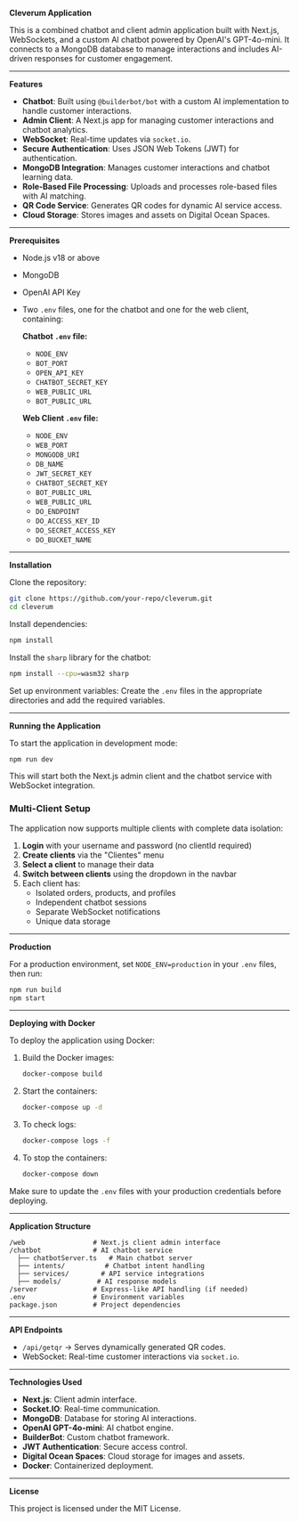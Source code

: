 **Cleverum Application**

This is a combined chatbot and client admin application built with Next.js, WebSockets, and a custom AI chatbot powered by OpenAI's GPT-4o-mini. It connects to a MongoDB database to manage interactions and includes AI-driven responses for customer engagement.

---

**Features**

- **Chatbot**: Built using `@builderbot/bot` with a custom AI implementation to handle customer interactions.
- **Admin Client**: A Next.js app for managing customer interactions and chatbot analytics.
- **WebSocket**: Real-time updates via `socket.io`.
- **Secure Authentication**: Uses JSON Web Tokens (JWT) for authentication.
- **MongoDB Integration**: Manages customer interactions and chatbot learning data.
- **Role-Based File Processing**: Uploads and processes role-based files with AI matching.
- **QR Code Service**: Generates QR codes for dynamic AI service access.
- **Cloud Storage**: Stores images and assets on Digital Ocean Spaces.

---

**Prerequisites**

- Node.js v18 or above
- MongoDB
- OpenAI API Key
- Two `.env` files, one for the chatbot and one for the web client, containing:
  
  **Chatbot `.env` file:**
  - `NODE_ENV`
  - `BOT_PORT`
  - `OPEN_API_KEY`
  - `CHATBOT_SECRET_KEY`
  - `WEB_PUBLIC_URL`
  - `BOT_PUBLIC_URL`
  
  **Web Client `.env` file:**
  - `NODE_ENV`
  - `WEB_PORT`
  - `MONGODB_URI`
  - `DB_NAME`
  - `JWT_SECRET_KEY`
  - `CHATBOT_SECRET_KEY`
  - `BOT_PUBLIC_URL`
  - `WEB_PUBLIC_URL`
  - `DO_ENDPOINT`
  - `DO_ACCESS_KEY_ID`
  - `DO_SECRET_ACCESS_KEY`
  - `DO_BUCKET_NAME`

---

**Installation**

Clone the repository:
```sh
git clone https://github.com/your-repo/cleverum.git
cd cleverum
```

Install dependencies:
```sh
npm install
```

Install the `sharp` library for the chatbot:
```sh
npm install --cpu=wasm32 sharp
```

Set up environment variables:
Create the `.env` files in the appropriate directories and add the required variables.

---

**Running the Application**

To start the application in development mode:
```sh
npm run dev
```
This will start both the Next.js admin client and the chatbot service with WebSocket integration.

### Multi-Client Setup

The application now supports multiple clients with complete data isolation:

1. **Login** with your username and password (no clientId required)
2. **Create clients** via the "Clientes" menu
3. **Select a client** to manage their data
4. **Switch between clients** using the dropdown in the navbar
5. Each client has:
   - Isolated orders, products, and profiles
   - Independent chatbot sessions
   - Separate WebSocket notifications
   - Unique data storage

---

**Production**

For a production environment, set `NODE_ENV=production` in your `.env` files, then run:
```sh
npm run build
npm start
```

---

**Deploying with Docker**

To deploy the application using Docker:

1. Build the Docker images:
   ```sh
   docker-compose build
   ```

2. Start the containers:
   ```sh
   docker-compose up -d
   ```

3. To check logs:
   ```sh
   docker-compose logs -f
   ```

4. To stop the containers:
   ```sh
   docker-compose down
   ```

Make sure to update the `.env` files with your production credentials before deploying.

---

**Application Structure**

```
/web                 # Next.js client admin interface
/chatbot             # AI chatbot service
  ├── chatbotServer.ts   # Main chatbot server
  ├── intents/          # Chatbot intent handling
  ├── services/        # API service integrations
  ├── models/         # AI response models
/server              # Express-like API handling (if needed)
.env                 # Environment variables
package.json         # Project dependencies
```

---

**API Endpoints**

- `/api/getqr` → Serves dynamically generated QR codes.
- WebSocket: Real-time customer interactions via `socket.io`.

---

**Technologies Used**

- **Next.js**: Client admin interface.
- **Socket.IO**: Real-time communication.
- **MongoDB**: Database for storing AI interactions.
- **OpenAI GPT-4o-mini**: AI chatbot engine.
- **BuilderBot**: Custom chatbot framework.
- **JWT Authentication**: Secure access control.
- **Digital Ocean Spaces**: Cloud storage for images and assets.
- **Docker**: Containerized deployment.

---

**License**

This project is licensed under the MIT License.

